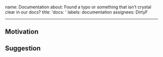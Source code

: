 
name: Documentation
about: Found a typo or something that isn't crystal clear in our docs?
title: 'docs: '
labels: documentation
assignees: DirtyF

---

<!-- Thanks for taking the time to open an issue and help us make Jekyll better! -->

## Motivation

<!-- Why should we update our docs? -->



## Suggestion

<!-- What should we do instead? -->



<!-- Thanks for taking the time to open an issue and help us make Jekyll better! -->
